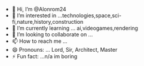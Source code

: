 - 👋 Hi, I’m @Alonrom24
- 👀 I’m interested in ...technologies,space,sci-fi,nature,history,construction
- 🌱 I’m currently learning ... ai,videogames,rendering 
- 💞️ I’m looking to collaborate on ...
- 📫 How to reach me ...
- 😄 Pronouns: ... Lord, Sir, Architect, Master
- ⚡ Fun fact: ...n/a  im boring 

<!---
Alonrom24/Alonrom24 is a ✨ special ✨ repository because its `README.md` (this file) appears on your GitHub profile.
You can click the Preview link to take a look at your changes.
--->
